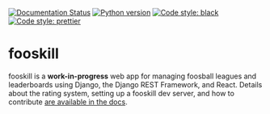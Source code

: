[![Documentation Status](https://readthedocs.org/projects/fooskill/badge/?version=latest)](https://fooskill.readthedocs.io/en/latest/?badge=latest)
[![Python version](https://img.shields.io/badge/python-3.6%20|%203.7-blue.svg)](https://github.com/mwiens91/fooskill)
[![Code style: black](https://img.shields.io/badge/code%20style-black-000000.svg)](https://github.com/ambv/black)
[![Code style: prettier](https://img.shields.io/badge/code_style-prettier-ff69b4.svg)](https://github.com/prettier/prettier)

# fooskill

fooskill is a **work-in-progress** web app for managing foosball leagues
and leaderboards using Django, the Django REST Framework, and React.
Details about the rating system, setting up a fooskill dev server, and
how to contribute [are available in the
docs](https://fooskill.readthedocs.io/en/latest/).
